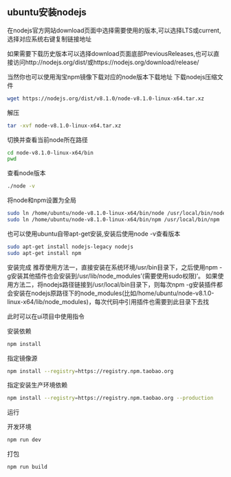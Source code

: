 ## ubuntu安装nodejs

在nodejs官方网站download页面中选择需要使用的版本,可以选择LTS或current,选择对应系统右键复制链接地址


如果需要下载历史版本可以选择download页面底部PreviousReleases,也可以直接访问http://nodejs.org/dist/或https://nodejs.org/download/release/

当然你也可以使用淘宝npm镜像下载对应的node版本下载地址
下载nodejs压缩文件

```bash
wget https://nodejs.org/dist/v8.1.0/node-v8.1.0-linux-x64.tar.xz
```

解压

```bash
tar -xvf node-v8.1.0-linux-x64.tar.xz
```


切换并查看当前node所在路径

```bash
cd node-v8.1.0-linux-x64/bin
pwd
```

查看node版本

```bash
./node -v
```


将node和npm设置为全局

```bash
sudo ln /home/ubuntu/node-v8.1.0-linux-x64/bin/node /usr/local/bin/node
sudo ln /home/ubuntu/node-v8.1.0-linux-x64/bin/npm /usr/local/bin/npm
```


也可以使用ubuntu自带apt-get安装,安装后使用node -v查看版本

```bash
sudo apt-get install nodejs-legacy nodejs
sudo apt-get install npm
```

安装完成
推荐使用方法一，直接安装在系统环境/usr/bin目录下，之后使用npm -g安装其他插件也会安装到/usr/lib/node_modules’(需要使用sudo权限)‘。
如果使用方法二，将nodejs路径链接到/usr/local/bin目录下，则每次npm -g安装插件都会安装在nodejs原路径下的node_modules(比如/home/ubuntu/node-v8.1.0-linux-x64/lib/node_modules)，每次代码中引用插件也需要到此目录下去找



此时可以在ui项目中使用指令

安装依赖

```bash
npm install
```

指定镜像源

```bash
npm install --registry=https://registry.npm.taobao.org
```

指定安装生产环境依赖

```bash
npm install --registry=https://registry.npm.taobao.org --production
```



运行

开发环境

```bash
npm run dev
```



打包

```bash
npm run build
```


